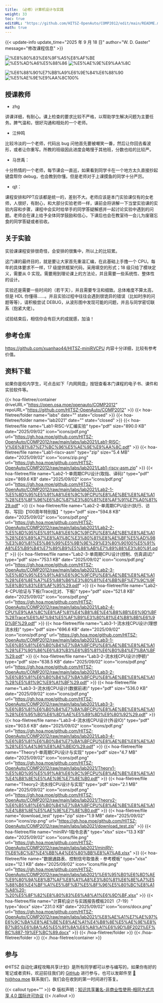 ```yaml
---
title: （必修）计算机设计与实践
weight: 33
toc: true
editURL: "https://github.com/HITSZ-OpenAuto/COMP2012/edit/main/README.md"
math: true
---
```


{{< update-info update_time="2025 年 9 月 18 日" author="W. D. Gaster" message="修改课程信息" >}}

<div class="hoa-badge">

![%E8%80%83%E6%9F%A5%E8%AF%BE](https://img.shields.io/badge/%E8%80%83%E6%9F%A5%E8%AF%BE-green)
![%E5%AD%A6%E5%88%86](https://img.shields.io/badge/%E5%AD%A6%E5%88%86-3-moccasin)
![%E5%AE%9E%E9%AA%8C](https://img.shields.io/badge/%E5%AE%9E%E9%AA%8C-purple)

![%E6%88%90%E7%BB%A9%E6%9E%84%E6%88%90](https://img.shields.io/badge/%E6%88%90%E7%BB%A9%E6%9E%84%E6%88%90-gold)
![%E5%AE%9E%E9%AA%8C100%](https://img.shields.io/badge/%E5%AE%9E%E9%AA%8C-100%25-wheat)

</div>

## 授课教师

- zhg

讲课详细，有耐心。课上检查的要求比较不严格，以帮助学生解决问题为主要任务。脾气温和，很好沟通和相处的一个老师。

- 江仲鸣

比较冷淡的一个老师，代码出 bug 问他首先要被嘲笑一番，然后让你回去看波形，或者让你重写。所教的班级因此进度会略慢于其他班，分数也给的比较严。

- 马世禹：

十分热情的一个老师，每节课会一直巡，如果看到同学卡在一个地方太久直接抄起键盘帮你 debug，也会教到你懂。但是老师对于上课摸鱼的同学十分严厉。

- qjt：

课程安排和PPT应该都是统一的，差别不大。老师应该是本门实验课仅有的女老师，人很好，有耐心，和大部分实验老师一样，课前会将讲解一下当堂实验课的实验内容和步骤，课程中会实时给举手的同学答疑解惑并一起讨论实验中遇到的问题。老师会在课上给予全体同学鼓励和信心，下课后也会在教室待一会儿为废寝忘食的同学答疑或者验收。

## 关于实验

实验课课程安排很奇怪，会安排的很集中，所以上的比较累。

这门课的最终目的，就是要让大家首先重温汇编，在此基础上手撸一个 CPU。每年的具体要求不一样，17 级提供框架代码，采用填空的形式；18 级只给了模块定义，需要从 0 实现。需要用到理论课上的方法论，并且需要一些系统性、整体性的设计。

实验还是需要一些时间的（若干天），并且需要专注和细致。总体难度不算太高，但是 HDL 你懂得……。并且实验过程中往往会遇到很诡异的错误（比如时序的问题等等），请积极尝试 DEBUG，从波形图中发现可能的问题，并且与同学密切联系（抱紧大佬）。

试验结束后，相信你会有巨大的成就感，加油！

## 参考仓库

https://github.com/xuanhao44/HITSZ-miniRVCPU 内容十分详细，比较有参考价值。

## 资料下载

如果你是校内学生，可点击如下「内网网盘」按钮查看本门课程的电子书、课件和实验软件等。

{{< hoa-filetree/container driveURL="https://open.osa.moe/openauto/COMP2012" repoURL="https://github.com/HITSZ-OpenAuto/COMP2012" >}}
{{< hoa-filetree/folder name="labs" date="" state="closed" >}}
{{< hoa-filetree/folder name="lab2021" date="" state="closed" >}}
{{< hoa-filetree/file name="Lab1-RISC-V汇编实验" type="pdf" size="890.0 KB" date="2025/09/02" icon="icons/pdf.png" url="https://gh.hoa.moe/github.com/HITSZ-OpenAuto/COMP2012/raw/main/labs/lab2021/Lab1-RISC-V%E6%B1%87%E7%BC%96%E5%AE%9E%E9%AA%8C.pdf" >}}
{{< hoa-filetree/file name="Lab1-riscv-asm" type="zip" size="5.4 MB" date="2025/09/02" icon="icons/zip.png" url="https://gh.hoa.moe/github.com/HITSZ-OpenAuto/COMP2012/raw/main/labs/lab2021/Lab1-riscv-asm.zip" >}}
{{< hoa-filetree/file name="Lab2-1-单周期CPU设计(取指、译码)" type="pdf" size="869.6 KB" date="2025/09/02" icon="icons/pdf.png" url="https://gh.hoa.moe/github.com/HITSZ-OpenAuto/COMP2012/raw/main/labs/lab2021/Lab2-1-%E5%8D%95%E5%91%A8%E6%9C%9FCPU%E8%AE%BE%E8%AE%A1%28%E5%8F%96%E6%8C%87%E3%80%81%E8%AF%91%E7%A0%81%29.pdf" >}}
{{< hoa-filetree/file name="Lab2-2-单周期CPU设计(执行、访存、写回)【100周年特别版】" type="pdf" size="594.8 KB" date="2025/09/02" icon="icons/pdf.png" url="https://gh.hoa.moe/github.com/HITSZ-OpenAuto/COMP2012/raw/main/labs/lab2021/Lab2-2-%E5%8D%95%E5%91%A8%E6%9C%9FCPU%E8%AE%BE%E8%AE%A1%28%E6%89%A7%E8%A1%8C%E3%80%81%E8%AE%BF%E5%AD%98%E3%80%81%E5%86%99%E5%9B%9E%29%E3%80%90100%E5%91%A8%E5%B9%B4%E7%89%B9%E5%88%AB%E7%89%88%E3%80%91.pdf" >}}
{{< hoa-filetree/file name="Lab2-3-单周期CPU设计(控制、仿真调试)" type="pdf" size="753.1 KB" date="2025/09/02" icon="icons/pdf.png" url="https://gh.hoa.moe/github.com/HITSZ-OpenAuto/COMP2012/raw/main/labs/lab2021/Lab2-3-%E5%8D%95%E5%91%A8%E6%9C%9FCPU%E8%AE%BE%E8%AE%A1%28%E6%8E%A7%E5%88%B6%E3%80%81%E4%BB%BF%E7%9C%9F%E8%B0%83%E8%AF%95%29.pdf" >}}
{{< hoa-filetree/file name="Lab2-4-CPU验证与下板(Trace比对、下板)" type="pdf" size="521.8 KB" date="2025/09/02" icon="icons/pdf.png" url="https://gh.hoa.moe/github.com/HITSZ-OpenAuto/COMP2012/raw/main/labs/lab2021/Lab2-4-CPU%E9%AA%8C%E8%AF%81%E4%B8%8E%E4%B8%8B%E6%9D%BF%28Trace%E6%AF%94%E5%AF%B9%E3%80%81%E4%B8%8B%E6%9D%BF%29.pdf" >}}
{{< hoa-filetree/file name="Lab3-1-流水线CPU设计(理想流水线)" type="pdf" size="696.6 KB" date="2025/09/02" icon="icons/pdf.png" url="https://gh.hoa.moe/github.com/HITSZ-OpenAuto/COMP2012/raw/main/labs/lab2021/Lab3-1-%E6%B5%81%E6%B0%B4%E7%BA%BFCPU%E8%AE%BE%E8%AE%A1%28%E7%90%86%E6%83%B3%E6%B5%81%E6%B0%B4%E7%BA%BF%29.pdf" >}}
{{< hoa-filetree/file name="Lab3-2-流水线CPU设计(停顿)" type="pdf" size="638.5 KB" date="2025/09/02" icon="icons/pdf.png" url="https://gh.hoa.moe/github.com/HITSZ-OpenAuto/COMP2012/raw/main/labs/lab2021/Lab3-2-%E6%B5%81%E6%B0%B4%E7%BA%BFCPU%E8%AE%BE%E8%AE%A1%28%E5%81%9C%E9%A1%BF%29.pdf" >}}
{{< hoa-filetree/file name="Lab3-3-流水线CPU设计(数据前递)" type="pdf" size="536.0 KB" date="2025/09/02" icon="icons/pdf.png" url="https://gh.hoa.moe/github.com/HITSZ-OpenAuto/COMP2012/raw/main/labs/lab2021/Lab3-3-%E6%B5%81%E6%B0%B4%E7%BA%BFCPU%E8%AE%BE%E8%AE%A1%28%E6%95%B0%E6%8D%AE%E5%89%8D%E9%80%92%29.pdf" >}}
{{< hoa-filetree/file name="Lab3-4-流水线CPU设计(外设IO)" type="pdf" size="903.6 KB" date="2025/09/02" icon="icons/pdf.png" url="https://gh.hoa.moe/github.com/HITSZ-OpenAuto/COMP2012/raw/main/labs/lab2021/Lab3-4-%E6%B5%81%E6%B0%B4%E7%BA%BFCPU%E8%AE%BE%E8%AE%A1%28%E5%A4%96%E8%AE%BEIO%29.pdf" >}}
{{< hoa-filetree/file name="Theory1-单周期CPU设计与实现" type="pdf" size="4.7 MB" date="2025/09/02" icon="icons/pdf.png" url="https://gh.hoa.moe/github.com/HITSZ-OpenAuto/COMP2012/raw/main/labs/lab2021/Theory1-%E5%8D%95%E5%91%A8%E6%9C%9FCPU%E8%AE%BE%E8%AE%A1%E4%B8%8E%E5%AE%9E%E7%8E%B0.pdf" >}}
{{< hoa-filetree/file name="Theory2-流水线CPU设计与实现" type="pdf" size="2.1 MB" date="2025/09/02" icon="icons/pdf.png" url="https://gh.hoa.moe/github.com/HITSZ-OpenAuto/COMP2012/raw/main/labs/lab2021/Theory2-%E6%B5%81%E6%B0%B4%E7%BA%BFCPU%E8%AE%BE%E8%AE%A1%E4%B8%8E%E5%AE%9E%E7%8E%B0.pdf" >}}
{{< hoa-filetree/file name="download_test" type="zip" size="1.9 MB" date="2025/09/02" icon="icons/zip.png" url="https://gh.hoa.moe/github.com/HITSZ-OpenAuto/COMP2012/raw/main/labs/lab2021/download_test.zip" >}}
{{< hoa-filetree/file name="miniRV-1指令总表" type="xlsx" size="13.3 KB" date="2025/09/02" icon="icons/file.png" url="https://gh.hoa.moe/github.com/HITSZ-OpenAuto/COMP2012/raw/main/labs/lab2021/miniRV-1%E6%8C%87%E4%BB%A4%E6%80%BB%E8%A1%A8.xlsx" >}}
{{< hoa-filetree/file name="数据通路表、控制信号取值表 - 参考模板" type="xlsx" size="12.1 KB" date="2025/09/02" icon="icons/file.png" url="https://gh.hoa.moe/github.com/HITSZ-OpenAuto/COMP2012/raw/main/labs/lab2021/%E6%95%B0%E6%8D%AE%E9%80%9A%E8%B7%AF%E8%A1%A8%E3%80%81%E6%8E%A7%E5%88%B6%E4%BF%A1%E5%8F%B7%E5%8F%96%E5%80%BC%E8%A1%A8%20-%20%E5%8F%82%E8%80%83%E6%A8%A1%E6%9D%BF.xlsx" >}}
{{< hoa-filetree/file name="计算机设计与实践报告模板2021（7-19）" type="docx" size="231.0 KB" date="2025/09/02" icon="icons/docx.png" url="https://gh.hoa.moe/github.com/HITSZ-OpenAuto/COMP2012/raw/main/labs/lab2021/%E8%AE%A1%E7%AE%97%E6%9C%BA%E8%AE%BE%E8%AE%A1%E4%B8%8E%E5%AE%9E%E8%B7%B5%E6%8A%A5%E5%91%8A%E6%A8%A1%E6%9D%BF2021%EF%BC%887-19%EF%BC%89.docx" >}}
{{< /hoa-filetree/folder >}}
{{< /hoa-filetree/folder >}}
{{< /hoa-filetree/container >}}

## 参与

《HITSZ 自动化课程攻略共享计划》是所有同学都可以参与编写的，如果你有好的笔记或者资料，欢迎前往我们的 [GitHub](https://github.com/HITSZ-OpenAuto) 进行参与，也可以发邮件至 [📮hi@hoa.moe](mailto:hi@hoa.moe) 联系我们，我们会在收到的第一时间进行答复。

{{< callout type="" >}}
  © 版权声明：[知识共享署名-非商业性使用-相同方式共享 4.0 国际许可协议](https://creativecommons.org/licenses/by-nc-sa/4.0/)
{{< /callout >}}

